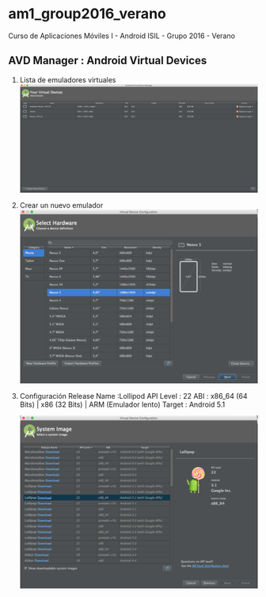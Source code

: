 # am1_group2016_verano
Curso de Aplicaciones Móviles I - Android ISIL - Grupo 2016 - Verano

## AVD Manager : Android Virtual Devices

1. Lista de emuladores virtuales
    ![1](https://github.com/ISILAndroid/am1_group2016_verano/blob/Lesson1/images/avd1.png)


2. Crear un nuevo emulador
    ![2](https://github.com/ISILAndroid/am1_group2016_verano/blob/Lesson1/images/avd2.png)

3. Configuración
    	Release Name :Lollipod 
    	API Level : 22
    	ABI : x86_64 (64 Bits) | x86 (32 Bits) | ARM (Emulador lento)
    	Target : Android 5.1

    ![3](https://github.com/ISILAndroid/am1_group2016_verano/blob/Lesson1/images/avd3.png)

